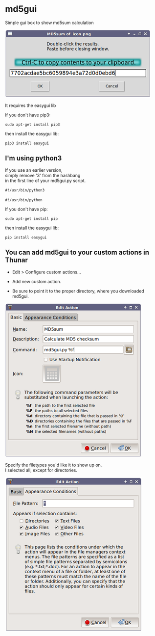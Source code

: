 # md5gui
Simple gui box to show md5sum calculation

![Screenshot](Screenshot.png?raw=true "Screenshot")


It requires the easygui lib

If you don't have pip3:

    sudo apt-get install pip3
then install the easygui lib:

    pip3 install easygui


I'm using python3
------------------
If you use an earlier version,  
simply remove '3' from the hashbang  
in the first line of your md5gui.py script.

    #!/usr/bin/python3

    #!/usr/bin/python

If you don't have pip:

    sudo apt-get install pip
then install the easygui lib:

    pip install easygui

You can add md5gui to your custom actions in Thunar
-------------------------------------------------
+ Edit > Configure custom actions...  
+ Add new custom action.  
  
+ Be sure to point it to the proper directory, where you downloaded md5gui.  
  
![Thunar](ThunarCustomAction.png?raw=true "Thunar Custom Actions")
  
Specify the filetypes you'd like it to show up on.  
I selected all, except for directories.  
  
![Appear](ThunarAppear.png?raw=true "Thunar appearance settings")
